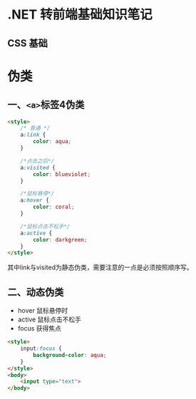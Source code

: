 .NET 转前端基础知识笔记
===
 CSS 基础
---
# 伪类
## 一、`<a>`标签4伪类
```html
<style>
    /* 普通 */
    a:link {
        color: aqua;
    }

    /*点击之后*/
    a:visited {
        color: blueviolet;
    }

    /*鼠标悬停*/
    a:hover {
        color: coral;
    }

    /*鼠标点击不松手*/
    a:active {
        color: darkgreen;
    }
</style>
```
其中link与visited为静态伪类，需要注意的一点是必须按照顺序写。

## 二、动态伪类
- hover 鼠标悬停时
- active 鼠标点击不松手
- focus 获得焦点
```html
<style>
    input:focus {
        background-color: aqua;
    }
</style>
<body>
    <input type="text">
</body>
```